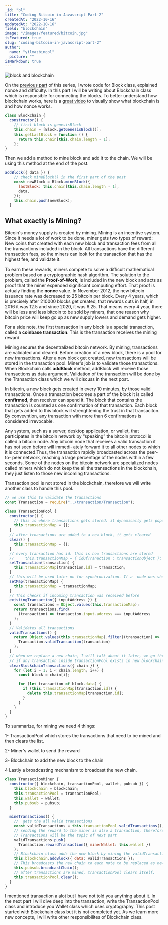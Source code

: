 ```yaml
---
_id: "bl"
title: "Coding Bitcoin in Javascript Part-2"
createdAt: "2022-10-16"
updatedAt: "2022-10-16"
field: "blockchain"
image: "/images/featured/bitcoin.jpg"
isFeatured: true
slug: "coding-bitcoin-in-javascript-part-2"
author:
  name: "yilmazbingol"
  picture: ""
isMarkdown: true
---
```


![block and blockchain](block-hash.png)

On the [previous part](https://bingolyilmaz.com/blogs/coding-bitcoin-in-javascript-part-1) of this series, I wrote code for Block class, explained nonce and difficulty. In this part I will be writing about Blockchain class which is responsible for connecting the blocks. To better understand how blockchain works, here is a [great video](https://www.youtube.com/watch?v=_160oMzblY8) to visually show what blockchain is and how nonce works.

```js
class Blockchain {
  constructor() {
    // first block is genesisBlock
    this.chain = [Block.getGenesisBlock()];
    this.getLastBlock = function () {
      return this.chain[this.chain.length - 1];
    };
}

```

Then we add a method to mine block and add it to the chain. We will be using this method at the end of the post.

```js
addBlock({ data }) {
    // check mineBlock() in the first part of the post
    const newBlock = Block.mineBlock({
      lastBlock: this.chain[this.chain.length - 1],
      data,
    });
    this.chain.push(newBlock);
  }
```

## What exactly is Mining?

Bitcoin's money supply is created by mining. Mining is an incentive system. Since it needs a lot of work to be done, miner gets two types of reward: New coins that created with each new block and transaction fees from all the transactions included in the block. All transactions have the different transaction fees, so the miners can look for the transaction that has the highest fee, and validate it.

To earn these rewards, miners compete to solve a difficult mathematical problem based on a cryptographic hash algorithm. The solution to the problem, called the **Proof-of-Work**, is included in the new block and acts as proof that the miner expended significant computing effort. That proof is actualy finding the **nonce** value. In November 2012, the new bitcoin issuance rate was decreased to 25 bitcoin per block. Every 4 years, which is precisely after 210000 blocks get created, that rewards cuts in half, in 2016 it was 12.5 and since 2020, it was 6.25. That means every 4 year, there will be less and less bitcoin to be sold by miners, that one reason why bitcoin price will keep go up as new supply lowers and demand gets higher.

For a side note, the first transaction in any block is a special transaction, called a **coinbase transaction**. This is the transaction receives the mining reward.

Mining secures the decentralized bitcoin network. By mining, transactions are validated and cleared. Before creation of a new block, there is a pool for new transactions. After a new block get created, new transactions will be stored in the transaction pool. Miner's job is to validate those transactions. When Blockchain calls **addBlock** method, addBlock will receive those transactions as data argument. Validation of the transaction will be done by the Transaction class which we will discuss in the next post.

In bitcoin, a new block gets created in every 10 minutes, by those valid transactions. Once a transaction becomes a part of the block it is called **confirmed**, then receiver can spend it. The block that contains the transaction is counted as one confirmation of that transaction. Each block that gets added to this block will strenghtening the trust in that transaciton. By convevntion, any transaction with more than 6 confirmations is considered irrevocable.

Any system, such as a server, desktop application, or wallet, that participates in the bitcoin network by “speaking” the bitcoin protocol is called a bitcoin node. Any bitcoin node that receives a valid transaction it has not seen before will immedi‐
ately forward it to all other nodes to which it is connected.Thus, the transaction rapidly broadcasted across the peer-to-
peer network, reaching a large percentage of the nodes within a few seconds. Some of the nodes on the bitcoin network are specialized nodes called miners which do not keep the all the transactions in the blockchain, they just listen to those new incoming transactions.

Transaction pool is not stored in the blockchain, therefore we will write another class to handle this pool.

```js
// we use this to validate the transactions
const Transaction = require("../transaction/Transaction");

class TransactionPool {
  constructor() {
    // this is where transactions gets stored. it dynamically gets populated by incoming transactions
    this.transactionMap = {};
  }
  // after trnasactions are added to a new block, it gets cleared
  clear() {
    this.transactionMap = {};
  }
  // every transaction has id. this is how transactions are stored
  //     this.transactionMap = { idOfTranaction : transactionObject };
  setTransaction(transaction) {
    this.transactionMap[transaction.id] = transaction;
  }
  // this will be used later on for synchronization. If a  node was shutdown, when it runs again, it has to get the latest data
  setMap(transactionMap) {
    this.transactionMap = transactionMap;
  }
  // This checks if incoming transaction was received before
  existingTransaction({ inputAddress }) {
    const transactions = Object.values(this.transactionMap);
    return transactions.find(
      (transaction) => transaction.input.address === inputAddress
    );
  }
  // Validates all transactions
  validTransactions() {
    return Object.values(this.transactionMap).filter((transaction) =>
      Transaction.validTransaction(transaction)
    );
  }
  // when we replace a new chain, I will talk about it later, we go throught all the transactions inside new blockchain,
  // if any transaction inside transactionPool exists in new blockchain, we delete that transaction from the transaction pool.
  clearBlockchainTransactions({ chain }) {
    for (let i = 1; i < chain.length; i++) {
      const block = chain[i];

      for (let transaction of block.data) {
        if (this.transactionMap[transaction.id]) {
          delete this.transactionMap[transaction.id];
        }
      }
    }
  }
}
```

To summarize, for mining we need 4 things:

1- TransactionPool which stores the transactions that need to be mined and then clears the list.

2- Miner's wallet to send the reward

3- Blockchain to add the new block to the chain

4 Lastly a broadcasting mechanism to broadcast the new chain.

```js
class TransactionMiner {
  constructor({ blockchain, transactionPool, wallet, pubsub }) {
    this.blockchain = blockchain;
    this.transactionPool = transactionPool;
    this.wallet = wallet;
    this.pubsub = pubsub;
  }

  mineTransactions() {
    //  gets the all valid transactions
    const validTransactions = this.transactionPool.validTransactions();
    // sending the reward to the miner is also a transaction, therefore Transaction class sends the reward
    // Transactions will be the topic of next part
    validTransactions.push(
      Transaction.rewardTransaction({ minerWallet: this.wallet })
    );
    // Blockchain class adds the new block by mining the validTransactions
    this.blockchain.addBlock({ data: validTransactions });
    // This broadcasts the new chain to each note to be replaced as new chain which I will be writing about it later
    this.pubsub.broadcastChain();
    // after transactions are mined, transactionPool clears itself.
    this.transactionPool.clear();
  }
}
```

I mentioned transaction a alot but I have not told you anything about it. In the next part I will dive deep into the transaction, write the TransactionPool class and introduce you Wallet class which uses cryptography. This post started with Blockchain class but it is not completed yet. As we learn more new concepts, I will write other responsibilites of Blockchain class.
